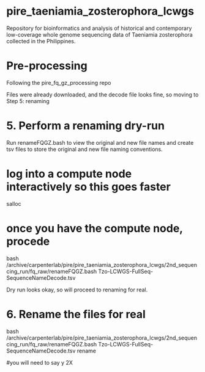 # pire_taeniamia_zosterophora_lcwgs
Repository for bioinformatics and analysis of historical and contemporary low-coverage whole genome sequencing data of Taeniamia zosterophora collected in the Philippines.

# Pre-processing
Following the pire_fq_gz_processing repo

Files were already downloaded, and the decode file looks fine, so moving to Step 5: renaming

# 5. Perform a renaming dry-run
   Run renameFQGZ.bash to view the original and new file names and create tsv files to store the original and new file naming conventions.
 
# log into a compute node interactively so this goes faster
salloc

# once you have the compute node, procede
bash /archive/carpenterlab/pire/pire_taeniamia_zosterophora_lcwgs/2nd_sequencing_run/fq_raw/renameFQGZ.bash Tzo-LCWGS-FullSeq-SequenceNameDecode.tsv 

Dry run looks okay, so will proceed to renaming for real.

# 6. Rename the files for real

bash /archive/carpenterlab/pire/pire_taeniamia_zosterophora_lcwgs/2nd_sequencing_run/fq_raw/renameFQGZ.bash Tzo-LCWGS-FullSeq-SequenceNameDecode.tsv rename

#you will need to say y 2X
